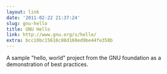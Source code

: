 ```yaml
---
layout: link
date: '2011-02-22 21:37:24'
slug: gnu-hello
title: GNU Hello
link: http://www.gnu.org/s/hello/
extra: bcc10bc15618c88d160ed9be44fe358b
---
```


A sample "hello, world" project from the GNU foundation as a demonstration of best practices.